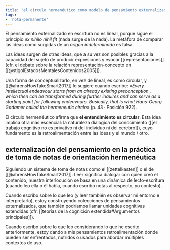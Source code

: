 ```yaml
---
title: 'el círculo hermenéutico como modelo de pensamiento externalizado'
tags:
- 'nota-permanente'
---
```

El pensamiento externalizado en escritura no es lineal, porque sigue el principio *ex nihilo nihil fit* (nada surge de la nada). La metáfora de comparar las ideas como surgidas de un *origen indeterminado* es falsa.

Las ideas surgen de otras ideas, que a su vez son posibles gracias a la capacidad del sujeto de producir expresiones y evocar [[representaciones]] (cfr. el debate sobre la relación representación-concepto en [[@stigolEstadosMentalesContenidos2005]]).

Una forma de conceptualizarlo, en vez de lineal, es como circular, y [[@ahrensHowTakeSmart2017]] lo sugiere cuando escribe: *«Every intellectual endeavour starts from an already existing preconception , which then can be transformed during further inquires and can serve as a starting point for following endeavours. Basically, that is what Hans-Georg Gadamer called the hermeneutic circle»* (p. 43 · Posición 922).

El círculo hermenéutico afirma que **el entendimiento es circular**. Esta idea implica otra más escencial: la naturaleza dialógica del conocimiento ([[el trabajo cognitivo no es privativo ni del individuo ni del cerebro]]), cuyo fundamento es la retroalimentación entre las ideas y el mundo / otro.

## externalización del pensamiento en la práctica de toma de notas de orientación hermenéutica

Siguiendo un sistema de toma de notas como el [[zettelkasten]] o el de [[@ahrensHowTakeSmart2017]]. Leer significa dialogar con quien creó el contenido, nuestra interlocución se basa en una dinámica de lecto-escritura (cuando leo ella o él habla, cuando escribo notas al respecto, yo contesto).

Cuando escribo sobre lo que leo (y leer también es observar mi entorno e interpretarlo), estoy construyendo colecciones de pensamientos externalizados, que también podríamos llamar unidades cognitivas extendidas (cfr. [[teorías de la cognición extendida#Argumentos principales]]).

Cuando escribo sobre lo que leo considerando lo que he escrito anteriormente, estoy dando a mis pensamientos retroalimentación donde pueden ser enfrentados, nutridos o usados para abordar múltiples contextos de uso.
